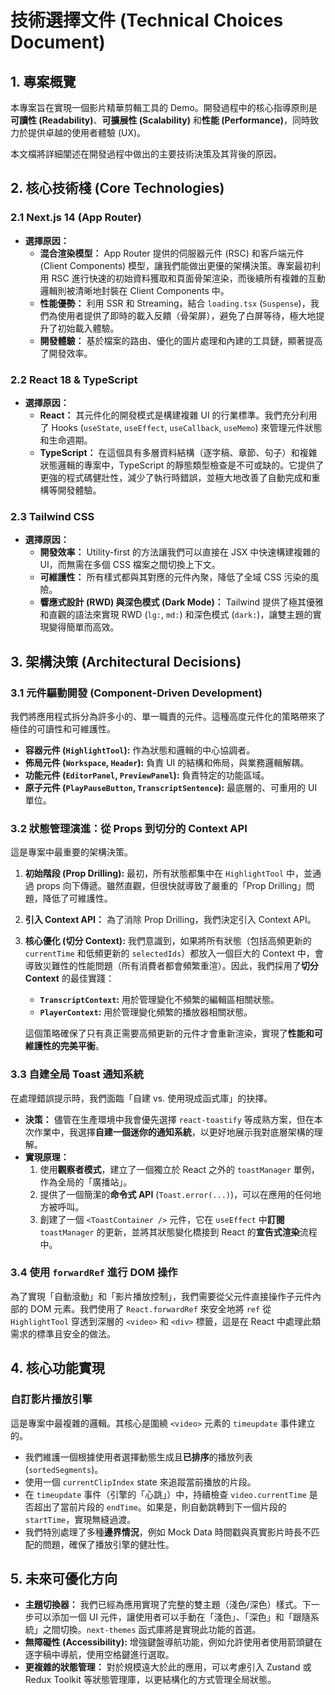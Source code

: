 # 技術選擇文件 (Technical Choices Document)

## 1. 專案概覽

本專案旨在實現一個影片精華剪輯工具的 Demo。開發過程中的核心指導原則是**可讀性 (Readability)**、**可擴展性 (Scalability)** 和**性能 (Performance)**，同時致力於提供卓越的使用者體驗 (UX)。

本文檔將詳細闡述在開發過程中做出的主要技術決策及其背後的原因。

## 2. 核心技術棧 (Core Technologies)

### 2.1 Next.js 14 (App Router)

- **選擇原因：**
  - **混合渲染模型：** App Router 提供的伺服器元件 (RSC) 和客戶端元件 (Client Components) 模型，讓我們能做出更優的架構決策。專案最初利用 RSC 進行快速的初始資料獲取和頁面骨架渲染，而後續所有複雜的互動邏輯則被清晰地封裝在 Client Components 中。
  - **性能優勢：** 利用 SSR 和 Streaming，結合 `loading.tsx` (`Suspense`)，我們為使用者提供了即時的載入反饋（骨架屏），避免了白屏等待，極大地提升了初始載入體驗。
  - **開發體驗：** 基於檔案的路由、優化的圖片處理和內建的工具鏈，顯著提高了開發效率。

### 2.2 React 18 & TypeScript

- **選擇原因：**
  - **React：** 其元件化的開發模式是構建複雜 UI 的行業標準。我們充分利用了 Hooks (`useState`, `useEffect`, `useCallback`, `useMemo`) 來管理元件狀態和生命週期。
  - **TypeScript：** 在這個具有多層資料結構（逐字稿、章節、句子）和複雜狀態邏輯的專案中，TypeScript 的靜態類型檢查是不可或缺的。它提供了更強的程式碼健壯性，減少了執行時錯誤，並極大地改善了自動完成和重構等開發體驗。

### 2.3 Tailwind CSS

- **選擇原因：**
  - **開發效率：** Utility-first 的方法讓我們可以直接在 JSX 中快速構建複雜的 UI，而無需在多個 CSS 檔案之間切換上下文。
  - **可維護性：** 所有樣式都與其對應的元件內聚，降低了全域 CSS 污染的風險。
  - **響應式設計 (RWD) 與深色模式 (Dark Mode)：** Tailwind 提供了極其優雅和直觀的語法來實現 RWD (`lg:`, `md:`) 和深色模式 (`dark:`)，讓雙主題的實現變得簡單而高效。

## 3. 架構決策 (Architectural Decisions)

### 3.1 元件驅動開發 (Component-Driven Development)

我們將應用程式拆分為許多小的、單一職責的元件。這種高度元件化的策略帶來了極佳的可讀性和可維護性。

- **容器元件 (`HighlightTool`):** 作為狀態和邏輯的中心協調者。
- **佈局元件 (`Workspace`, `Header`):** 負責 UI 的結構和佈局，與業務邏輯解耦。
- **功能元件 (`EditorPanel`, `PreviewPanel`):** 負責特定的功能區域。
- **原子元件 (`PlayPauseButton`, `TranscriptSentence`):** 最底層的、可重用的 UI 單位。

### 3.2 狀態管理演進：從 Props 到切分的 Context API

這是專案中最重要的架構決策。

1.  **初始階段 (Prop Drilling):** 最初，所有狀態都集中在 `HighlightTool` 中，並通過 props 向下傳遞。雖然直觀，但很快就導致了嚴重的「Prop Drilling」問題，降低了可維護性。
2.  **引入 Context API：** 為了消除 Prop Drilling，我們決定引入 Context API。
3.  **核心優化 (切分 Context):** 我們意識到，如果將所有狀態（包括高頻更新的 `currentTime` 和低頻更新的 `selectedIds`）都放入一個巨大的 Context 中，會導致災難性的性能問題（所有消費者都會頻繁重渲）。因此，我們採用了**切分 Context** 的最佳實踐：

    - **`TranscriptContext`:** 用於管理變化不頻繁的編輯區相關狀態。
    - **`PlayerContext`:** 用於管理變化頻繁的播放器相關狀態。

    這個策略確保了只有真正需要高頻更新的元件才會重新渲染，實現了**性能和可維護性的完美平衡**。

### 3.3 自建全局 Toast 通知系統

在處理錯誤提示時，我們面臨「自建 vs. 使用現成函式庫」的抉擇。

- **決策：** 儘管在生產環境中我會優先選擇 `react-toastify` 等成熟方案，但在本次作業中，我選擇**自建一個迷你的通知系統**，以更好地展示我對底層架構的理解。
- **實現原理：**
  1.  使用**觀察者模式**，建立了一個獨立於 React 之外的 `toastManager` 單例，作為全局的「廣播站」。
  2.  提供了一個簡潔的**命令式 API** (`Toast.error(...)`)，可以在應用的任何地方被呼叫。
  3.  創建了一個 `<ToastContainer />` 元件，它在 `useEffect` 中**訂閱** `toastManager` 的更新，並將其狀態變化橋接到 React 的**宣告式渲染**流程中。

### 3.4 使用 `forwardRef` 進行 DOM 操作

為了實現「自動滾動」和「影片播放控制」，我們需要從父元件直接操作子元件內部的 DOM 元素。我們使用了 `React.forwardRef` 來安全地將 `ref` 從 `HighlightTool` 穿透到深層的 `<video>` 和 `<div>` 標籤，這是在 React 中處理此類需求的標準且安全的做法。

## 4. 核心功能實現

### 自訂影片播放引擎

這是專案中最複雜的邏輯。其核心是圍繞 `<video>` 元素的 `timeupdate` 事件建立的。

- 我們維護一個根據使用者選擇動態生成且**已排序**的播放列表 (`sortedSegments`)。
- 使用一個 `currentClipIndex` state 來追蹤當前播放的片段。
- 在 `timeupdate` 事件（引擎的「心跳」）中，持續檢查 `video.currentTime` 是否超出了當前片段的 `endTime`。如果是，則自動跳轉到下一個片段的 `startTime`，實現無縫過渡。
- 我們特別處理了多種**邊界情況**，例如 Mock Data 時間戳與真實影片時長不匹配的問題，確保了播放引擎的健壯性。

## 5. 未來可優化方向

- **主題切換器：** 我們已經為應用實現了完整的雙主題（淺色/深色）樣式。下一步可以添加一個 UI 元件，讓使用者可以手動在「淺色」、「深色」和「跟隨系統」之間切換。`next-themes` 函式庫將是實現此功能的首選。
- **無障礙性 (Accessibility):** 增強鍵盤導航功能，例如允許使用者使用箭頭鍵在逐字稿中導航，使用空格鍵進行選取。
- **更複雜的狀態管理：** 對於規模遠大於此的應用，可以考慮引入 Zustand 或 Redux Toolkit 等狀態管理庫，以更結構化的方式管理全局狀態。
